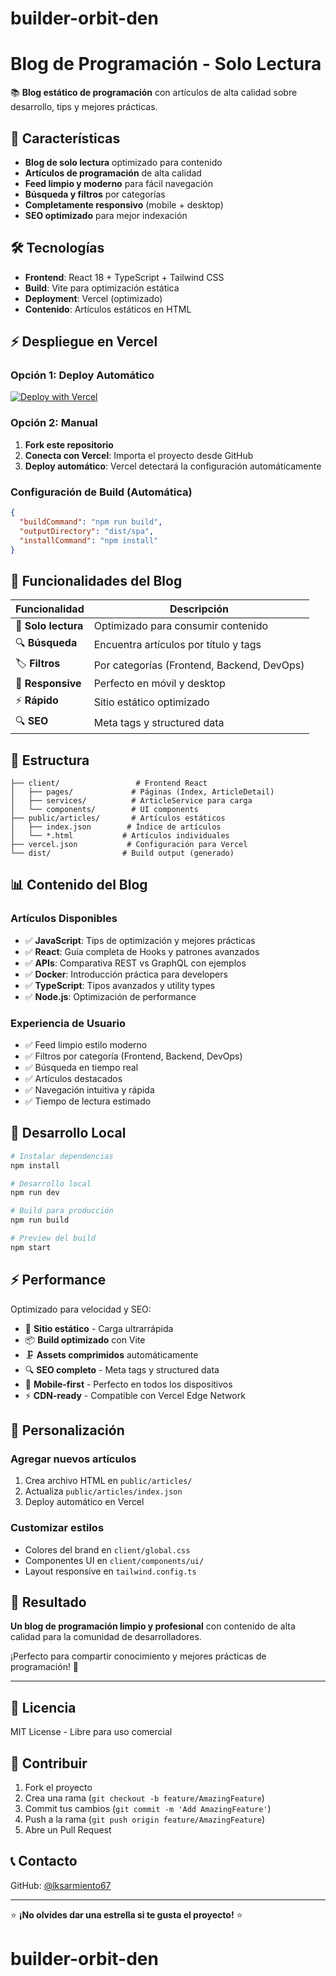 # builder-orbit-den

# Blog de Programación - Solo Lectura

📚 **Blog estático de programación** con artículos de alta calidad sobre desarrollo, tips y mejores prácticas.

## 🚀 Características

- **Blog de solo lectura** optimizado para contenido
- **Artículos de programación** de alta calidad
- **Feed limpio y moderno** para fácil navegación
- **Búsqueda y filtros** por categorías
- **Completamente responsivo** (mobile + desktop)
- **SEO optimizado** para mejor indexación

## 🛠️ Tecnologías

- **Frontend**: React 18 + TypeScript + Tailwind CSS
- **Build**: Vite para optimización estática
- **Deployment**: Vercel (optimizado)
- **Contenido**: Artículos estáticos en HTML

## ⚡ Despliegue en Vercel

### Opción 1: Deploy Automático

[![Deploy with Vercel](https://vercel.com/button)](https://vercel.com/new/clone?repository-url=https://github.com/tu-usuario/builder-orbit-den)

### Opción 2: Manual

1. **Fork este repositorio**
2. **Conecta con Vercel**: Importa el proyecto desde GitHub
3. **Deploy automático**: Vercel detectará la configuración automáticamente

### Configuración de Build (Automática)

```json
{
  "buildCommand": "npm run build",
  "outputDirectory": "dist/spa",
  "installCommand": "npm install"
}
```

## 📱 Funcionalidades del Blog

| Funcionalidad       | Descripción                                |
| ------------------- | ------------------------------------------ |
| 📖 **Solo lectura** | Optimizado para consumir contenido         |
| 🔍 **Búsqueda**     | Encuentra artículos por título y tags      |
| 🏷️ **Filtros**      | Por categorías (Frontend, Backend, DevOps) |
| 📱 **Responsive**   | Perfecto en móvil y desktop                |
| ⚡ **Rápido**       | Sitio estático optimizado                  |
| 🔍 **SEO**          | Meta tags y structured data                |

## 🎯 Estructura

```
├── client/                 # Frontend React
│   ├── pages/             # Páginas (Index, ArticleDetail)
│   ├── services/          # ArticleService para carga
│   └── components/        # UI components
├── public/articles/       # Artículos estáticos
│   ├── index.json        # Índice de artículos
│   └── *.html           # Artículos individuales
├── vercel.json           # Configuración para Vercel
└── dist/                # Build output (generado)
```

## 📊 Contenido del Blog

### Artículos Disponibles

- ✅ **JavaScript**: Tips de optimización y mejores prácticas
- ✅ **React**: Guía completa de Hooks y patrones avanzados
- ✅ **APIs**: Comparativa REST vs GraphQL con ejemplos
- ✅ **Docker**: Introducción práctica para developers
- ✅ **TypeScript**: Tipos avanzados y utility types
- ✅ **Node.js**: Optimización de performance

### Experiencia de Usuario

- ✅ Feed limpio estilo moderno
- ✅ Filtros por categoría (Frontend, Backend, DevOps)
- ✅ Búsqueda en tiempo real
- ✅ Artículos destacados
- ✅ Navegación intuitiva y rápida
- ✅ Tiempo de lectura estimado

## 🚀 Desarrollo Local

```bash
# Instalar dependencias
npm install

# Desarrollo local
npm run dev

# Build para producción
npm run build

# Preview del build
npm start
```

## ⚡ Performance

Optimizado para velocidad y SEO:

- 🚀 **Sitio estático** - Carga ultrarrápida
- 📦 **Build optimizado** con Vite
- 🗜️ **Assets comprimidos** automáticamente
- 🔍 **SEO completo** - Meta tags y structured data
- 📱 **Mobile-first** - Perfecto en todos los dispositivos
- ⚡ **CDN-ready** - Compatible con Vercel Edge Network

## 🎨 Personalización

### Agregar nuevos artículos

1. Crea archivo HTML en `public/articles/`
2. Actualiza `public/articles/index.json`
3. Deploy automático en Vercel

### Customizar estilos

- Colores del brand en `client/global.css`
- Componentes UI en `client/components/ui/`
- Layout responsive en `tailwind.config.ts`

## 🎉 Resultado

**Un blog de programación limpio y profesional** con contenido de alta calidad para la comunidad de desarrolladores.

¡Perfecto para compartir conocimiento y mejores prácticas de programación! 🚀

---

## 📄 Licencia

MIT License - Libre para uso comercial

## 🤝 Contribuir

1. Fork el proyecto
2. Crea una rama (`git checkout -b feature/AmazingFeature`)
3. Commit tus cambios (`git commit -m 'Add AmazingFeature'`)
4. Push a la rama (`git push origin feature/AmazingFeature`)
5. Abre un Pull Request

## 📞 Contacto

GitHub: [@lksarmiento67](https://github.com/lksarmiento67)

---

⭐ **¡No olvides dar una estrella si te gusta el proyecto!** ⭐
# builder-orbit-den
